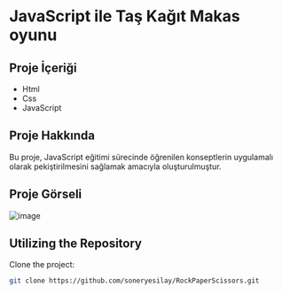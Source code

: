 # JavaScript ile Taş Kağıt Makas oyunu

## Proje İçeriği

- Html
- Css
- JavaScript


## Proje Hakkında

Bu proje, JavaScript eğitimi sürecinde öğrenilen konseptlerin uygulamalı olarak pekiştirilmesini sağlamak amacıyla oluşturulmuştur.

## Proje Görseli
![image](https://github.com/soneryesilay/RockPaperScissors/assets/122547220/977328d5-3fea-48c3-86f2-59d16a668b29)


## Utilizing the Repository

Clone the project: 


```bash
git clone https://github.com/soneryesilay/RockPaperScissors.git
```

